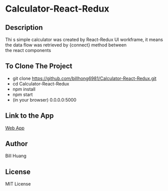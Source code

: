 # Calculator-React-Redux

## Description
Thi s simple calculator was created by React-Redux UI workframe,
it means the data flow was retrieved by {connect} method between  
the react components

## To Clone The Project
* git clone https://github.com/billhong6981/Calculator-React-Redux.git
* cd Calculator-React-Redux
* npm install
* npm start
* (in your browser) 0.0.0.0:5000

## Link to the App
[Web App](https://billhong6981.github.io/Calculator-React-Redux/)

## Author
Bill Huang

## License
MIT License
